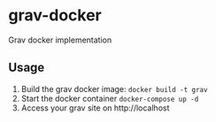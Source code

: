 # grav-docker
Grav docker implementation

## Usage

1. Build the grav docker image: `docker build -t grav`
2. Start the docker container `docker-compose up -d`
3. Access your grav site on http://localhost

